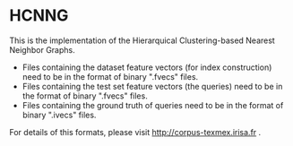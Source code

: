 # HCNNG
This is the implementation of the Hierarquical Clustering-based Nearest Neighbor Graphs.

- Files containing the dataset feature vectors (for index construction) need to be in the format of binary ".fvecs" files.
- Files containing the test set feature vectors (the queries) need to be in the format of binary ".fvecs" files.
- Files containing the ground truth of queries need to be in the format of binary ".ivecs" files.

For details of this formats, please visit http://corpus-texmex.irisa.fr .
